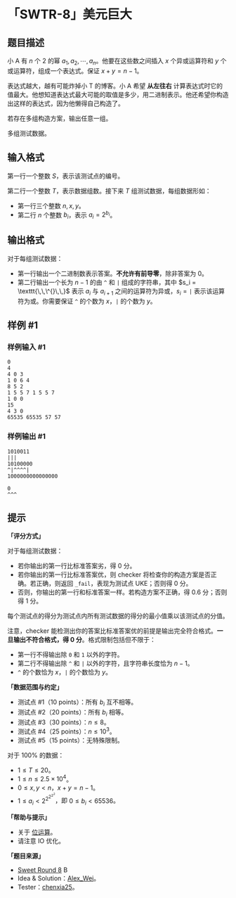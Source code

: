 # 「SWTR-8」美元巨大

## 题目描述

小 A 有 $n$ 个 $2$ 的幂 $a_1, a_2, \cdots, a_n$。他要在这些数之间插入 $x$ 个异或运算符和 $y$ 个或运算符，组成一个表达式。保证 $x + y = n - 1$。

表达式越大，越有可能炸掉小 T 的博客。小 A 希望 **从左往右** 计算表达式时它的值最大。他想知道表达式最大可能的取值是多少，用二进制表示。他还希望你构造出这样的表达式，因为他懒得自己构造了。

若存在多组构造方案，输出任意一组。

多组测试数据。

## 输入格式

第一行一个整数 $S$，表示该测试点的编号。

第二行一个整数 $T$，表示数据组数。接下来 $T$ 组测试数据，每组数据形如：

- 第一行三个整数 $n, x, y$。
- 第二行 $n$ 个整数 $b_i$，表示 $a_i = 2 ^ {b_i}$。

## 输出格式

对于每组测试数据：

- 第一行输出一个二进制数表示答案。**不允许有前导零**，除非答案为 $0$。
- 第二行输出一个长为 $n - 1$ 的由 `^` 和 `|` 组成的字符串，其中 $s_i = \texttt{\,\,\^{}\,\,}$ 表示 $a_i$ 与 $a_{i + 1}$ 之间的运算符为异或，$s_i = \texttt |$ 表示该运算符为或。你需要保证 `^` 的个数为 $x$，`|` 的个数为 $y$。

## 样例 #1

### 样例输入 #1
```
0
4
4 0 3
1 0 6 4
8 5 2
1 5 5 7 1 5 5 7
1 0 0
15
4 3 0
65535 65535 57 57
```

### 样例输出 #1

```
1010011
|||
10100000
^|^^^^|
1000000000000000

0
^^^
```

## 提示

**「评分方式」**

对于每组测试数据：

- 若你输出的第一行比标准答案劣，得 0 分。
- 若你输出的第一行比标准答案优，则 checker 将检查你的构造方案是否正确。若正确，则返回 `_fail`，表现为测试点 UKE；否则得 0 分。
- 否则，你输出的第一行和标准答案一样。若构造方案不正确，得 0.6 分；否则得 1 分。

每个测试点的得分为测试点内所有测试数据的得分的最小值乘以该测试点的分值。

注意，checker 能检测出你的答案比标准答案优的前提是输出完全符合格式。**一旦输出不符合格式，得 0 分**。格式限制包括但不限于：

- 第一行不得输出除 `0` 和 `1` 以外的字符。
- 第二行不得输出除 `^` 和 `|` 以外的字符，且字符串长度恰为 $n - 1$。
- `^` 的个数恰为 $x$，`|` 的个数恰为 $y$。

**「数据范围与约定」**

- 测试点 #1（10 points）：所有 $b_i$ 互不相等。
- 测试点 #2（20 points）：所有 $b_i$ 相等。
- 测试点 #3（30 points）：$n \leq 8$。
- 测试点 #4（25 points）：$n \leq 10 ^ 3$。
- 测试点 #5（15 points）：无特殊限制。

对于 $100\%$ 的数据：

- $1\leq T\leq 20$。
- $1 \leq n \leq 2.5 \times 10 ^ 4$。
- $0 \leq x, y < n$，$x + y = n - 1$。
- $1\leq a_i < 2 ^ {2 ^ {2 ^ {2 ^ 2}}}$，即 $0\leq b_i < 65536$。

**「帮助与提示」**

- 关于 [位运算](https://oi-wiki.org/math/bit/)。
- 请注意 IO 优化。

**「题目来源」**

- [Sweet Round 8](https://www.luogu.com.cn/contest/73382) B
- Idea & Solution：[Alex_Wei](https://www.luogu.com.cn/user/123294)。
- Tester：[chenxia25](https://www.luogu.com.cn/user/138400)。
